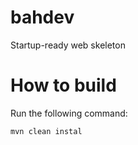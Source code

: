 # bahdev
Startup-ready web skeleton


# How to build
Run the following command:
```
mvn clean instal
```
